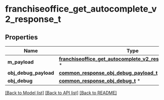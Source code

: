 # franchiseoffice_get_autocomplete_v2_response_t

## Properties
Name | Type | Description | Notes
------------ | ------------- | ------------- | -------------
**m_payload** | [**franchiseoffice_get_autocomplete_v2_response_m_payload_t**](franchiseoffice_get_autocomplete_v2_response_m_payload.md) \* |  | 
**obj_debug_payload** | [**common_response_obj_debug_payload_t**](common_response_obj_debug_payload.md) \* |  | [optional] 
**obj_debug** | [**common_response_obj_debug_t**](common_response_obj_debug.md) \* |  | [optional] 

[[Back to Model list]](../README.md#documentation-for-models) [[Back to API list]](../README.md#documentation-for-api-endpoints) [[Back to README]](../README.md)


